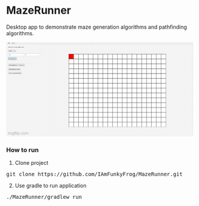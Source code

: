 # MazeRunner

Desktop app to demonstrate maze generation algorithms and pathfinding algorithms.

![Main window](./screenshots/main_screen.gif)

### How to run

1. Clone project
<pre>git clone https://github.com/IAmFunkyFrog/MazeRunner.git</pre>
2. Use gradle to run application
<pre>./MazeRunner/gradlew run</pre>